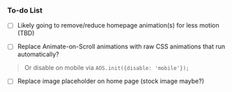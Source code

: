 ### To-do List

- [ ] Likely going to remove/reduce homepage animation(s) for less motion (TBD)


- [ ] Replace Animate-on-Scroll animations with raw CSS animations that run automatically?
> Or disable on mobile via ``` AOS.init({disable: 'mobile'}); ```


- [ ] Replace image placeholder on home page (stock image maybe?)
